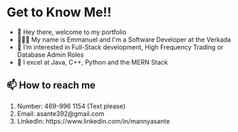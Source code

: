 <h1> Get to Know Me!! </h1>


- 👋 Hey there, welcome to my portfolio
- 🧑🏾‍💼 My name is Emmanuel and I'm a Software Developer at the Verkada
- 👀 I’m interested in Full-Stack development, High Frequency Trading or Database Admin Roles
- 🌱 I excel at Java, C++, Python and the MERN Stack

<h2>📫 How to reach me </h2>
<ol>
  <li>Number:   469-996 1154 (Text please)</li>
  <li>Email:    asante392@gmail.com</l1>
  <li>LinkedIn: https://www.linkedin.com/in/mannyasante</l1>

<!---
MannyE/MannyE is a ✨ special ✨ repository because its `README.md` (this file) appears on your GitHub profile.
You can click the Preview link to take a look at your changes.
--->
